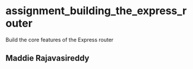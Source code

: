 assignment_building_the_express_router
======================================

Build the core features of the Express router

## Maddie Rajavasireddy

